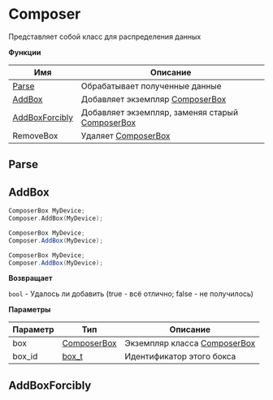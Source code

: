 # Composer

Представляет собой класс для распределения данных

**Функции**

| Имя                               | Описание                                                     |
| --------------------------------- | ------------------------------------------------------------ |
| [Parse](#Parse) | Обрабатывает полученные данные |
| [AddBox](#AddBox)                 | Добавляет экземпляр [ComposerBox](#ComposerBox)              |
| [AddBoxForcibly](#AddBoxForcibly) | Добавляет экземпляр, заменяя старый [ComposerBox](#ComposerBox) |
| RemoveBox                         | Удаляет [ComposerBox](#ComposerBox)                                                  |

## Parse



## AddBox

```cpp
ComposerBox MyDevice;
Composer.AddBox(MyDevice);
```

```csharp
ComposerBox MyDevice;
Composer.AddBox(MyDevice);
```

```java
ComposerBox MyDevice;
Composer.AddBox(MyDevice);
```

**Возвращает**

`bool` - Удалось ли добавить (true - всё отлично; false - не получилось)

**Параметры**

| Параметр | Тип                         | Описание                                     |
| -------- | --------------------------- | -------------------------------------------- |
| box      | [ComposerBox](#ComposerBox) | Экземпляр класса [ComposerBox](#ComposerBox) |
| box_id   | [box_t](#Box_t)             | Идентификатор этого бокса                    |

## AddBoxForcibly